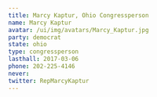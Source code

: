 ```yaml
---
title: Marcy Kaptur, Ohio Congressperson
name: Marcy Kaptur
avatar: /ui/img/avatars/Marcy_Kaptur.jpg
party: democrat
state: ohio
type: congressperson
lasthall: 2017-03-06
phone: 202-225-4146
never: 
twitter: RepMarcyKaptur
---
```

